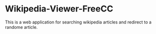 # Wikipedia-Viewer-FreeCC

This is a web application for searching wikipedia articles and redirect to a randome article. 
